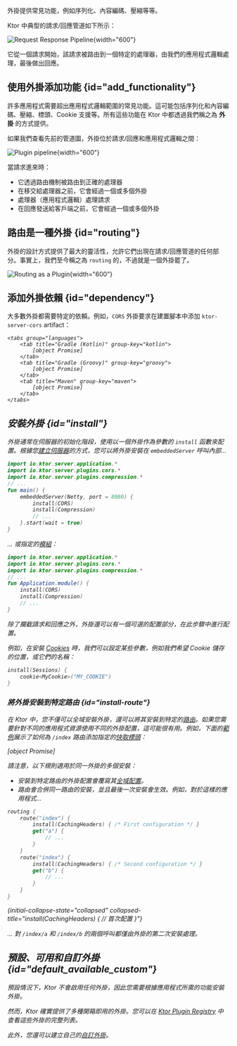 [//]: # (title: 伺服器外掛)

<show-structure for="chapter" depth="2"/>

<link-summary>
外掛提供常見功能，例如序列化、內容編碼、壓縮等等。
</link-summary>

Ktor 中典型的請求/回應管道如下所示：

![Request Response Pipeline](request-response-pipeline.png){width="600"}

它從一個請求開始，該請求被路由到一個特定的處理器，由我們的應用程式邏輯處理，最後做出回應。

## 使用外掛添加功能 {id="add_functionality"}

許多應用程式需要超出應用程式邏輯範圍的常見功能。這可能包括序列化和內容編碼、壓縮、標頭、Cookie 支援等。所有這些功能在 Ktor 中都透過我們稱之為 **外掛** 的方式提供。

如果我們查看先前的管道圖，外掛位於請求/回應和應用程式邏輯之間：

![Plugin pipeline](plugin-pipeline.png){width="600"}

當請求進來時：

*   它透過路由機制被路由到正確的處理器
*   在移交給處理器之前，它會經過一個或多個外掛
*   處理器（應用程式邏輯）處理請求
*   在回應發送給客戶端之前，它會經過一個或多個外掛

## 路由是一種外掛 {id="routing"}

外掛的設計方式提供了最大的靈活性，允許它們出現在請求/回應管道的任何部分。事實上，我們至今稱之為 `routing` 的，不過就是一個外掛罷了。

![Routing as a Plugin](plugin-pipeline-routing.png){width="600"}

## 添加外掛依賴 {id="dependency"}
大多數外掛都需要特定的依賴。例如，`CORS` 外掛要求在建置腳本中添加 `ktor-server-cors` artifact：

<var name="artifact_name" value="ktor-server-cors"/>

    <tabs group="languages">
        <tab title="Gradle (Kotlin)" group-key="kotlin">
            [object Promise]
        </tab>
        <tab title="Gradle (Groovy)" group-key="groovy">
            [object Promise]
        </tab>
        <tab title="Maven" group-key="maven">
            [object Promise]
        </tab>
    </tabs>
    

## 安裝外掛 {id="install"}

外掛通常在伺服器的初始化階段，使用以一個外掛作為參數的 `install` 函數來配置。根據您[建立伺服器](server-create-and-configure.topic)的方式，您可以將外掛安裝在 `embeddedServer` 呼叫內部...

```kotlin
import io.ktor.server.application.*
import io.ktor.server.plugins.cors.*
import io.ktor.server.plugins.compression.*
// ...
fun main() {
    embeddedServer(Netty, port = 8080) {
        install(CORS)
        install(Compression)
        // ...
    }.start(wait = true)
}
```

... 或指定的[模組](server-modules.md)：

```kotlin
import io.ktor.server.application.*
import io.ktor.server.plugins.cors.*
import io.ktor.server.plugins.compression.*
// ...
fun Application.module() {
    install(CORS)
    install(Compression)
    // ...
}
```

除了攔截請求和回應之外，外掛還可以有一個可選的配置部分，在此步驟中進行配置。

例如，在安裝 [Cookies](server-sessions.md#cookie) 時，我們可以設定某些參數，例如我們希望 Cookie 儲存的位置，或它們的名稱：

```kotlin
install(Sessions) {
    cookie<MyCookie>("MY_COOKIE")
} 
```

### 將外掛安裝到特定路由 {id="install-route"}

在 Ktor 中，您不僅可以全域安裝外掛，還可以將其安裝到特定的[路由](server-routing.md)。如果您需要針對不同的應用程式資源使用不同的外掛配置，這可能很有用。例如，下面的[範例](https://github.com/ktorio/ktor-documentation/tree/%ktor_version%/codeSnippets/snippets/caching-headers-routes)展示了如何為 `/index` 路由添加指定的[快取標頭](server-caching-headers.md)：

[object Promise]

請注意，以下規則適用於同一外掛的多個安裝：
*   安裝到特定路由的外掛配置會覆寫其[全域配置](#install)。
*   路由會合併同一路由的安裝，並且最後一次安裝會生效。例如，對於這樣的應用程式...
   
   ```kotlin
   routing {
       route("index") {
           install(CachingHeaders) { /* First configuration */ }
           get("a") {
               // ...
           }
       }
       route("index") {
           install(CachingHeaders) { /* Second configuration */ }
           get("b") {
               // ...
           }
       }
   }
   ```
   {initial-collapse-state="collapsed" collapsed-title="install(CachingHeaders) { // 首次配置 }"}
   
   ... 對 `/index/a` 和 `/index/b` 的兩個呼叫都僅由外掛的第二次安裝處理。

## 預設、可用和自訂外掛 {id="default_available_custom"}

預設情況下，Ktor 不會啟用任何外掛，因此您需要根據應用程式所需的功能安裝外掛。

然而，Ktor 確實提供了多種開箱即用的外掛。您可以在 [Ktor Plugin Registry](https://github.com/ktorio/ktor-plugin-registry/tree/main/plugins/server) 中查看這些外掛的完整列表。

此外，您還可以建立自己的[自訂外掛](server-custom-plugins.md)。